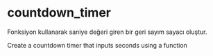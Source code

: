 # countdown_timer
Fonksiyon kullanarak saniye değeri giren bir geri sayım sayacı oluştur.

Create a countdown timer that inputs seconds using a function
